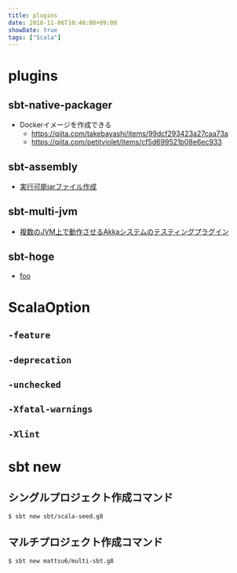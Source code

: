 ```yaml
---
title: plugins
date: 2018-11-06T10:40:00+09:00
showDate: true
tags: ["Scala"]
---
```


# plugins
## sbt-native-packager
- Dockerイメージを作成できる
  - https://qiita.com/takebayashi/items/99dcf293423a27caa73a 
  - https://qiita.com/petitviolet/items/cf5d699521b08e6ec933

## sbt-assembly
- [実行可能jarファイル作成](https://qiita.com/numa08/items/260e237df56f70bcb975)

## sbt-multi-jvm
- [複数のJVM上で動作させるAkkaシステムのテスティングプラグイン](https://doc.akka.io/docs/akka/2.5/multi-jvm-testing.html)

## sbt-hoge
- [foo](#sbt-native-packager)

# ScalaOption
## `-feature`

## `-deprecation`

## `-unchecked`

## `-Xfatal-warnings`

## `-Xlint`

# sbt new
## シングルプロジェクト作成コマンド
`$ sbt new sbt/scala-seed.g8`

## マルチプロジェクト作成コマンド
`$ sbt new mattsu6/multi-sbt.g8`
